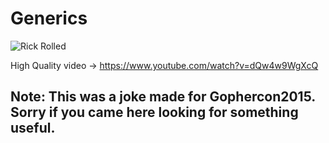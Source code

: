 # Generics


![Rick Rolled](http://i.imgur.com/no3t9ib.gif)

High Quality video -> https://www.youtube.com/watch?v=dQw4w9WgXcQ

## Note: This was a joke made for Gophercon2015. Sorry if you came here looking for something useful.
